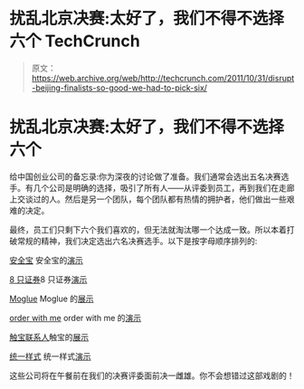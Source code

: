# 扰乱北京决赛:太好了，我们不得不选择六个 TechCrunch

> 原文：<https://web.archive.org/web/http://techcrunch.com/2011/10/31/disrupt-beijing-finalists-so-good-we-had-to-pick-six/>

# 扰乱北京决赛:太好了，我们不得不选择六个

给中国创业公司的备忘录:你为深夜的讨论做了准备。我们通常会选出五名决赛选手。有几个公司是明确的选择，吸引了所有人——从评委到员工，再到我们在走廊上交谈过的人。然后是另一个团队，每个团队都有热情的拥护者，他们做出一些艰难的决定。

最终，员工们只剩下六个我们喜欢的，但无法就淘汰哪一个达成一致。所以本着打破常规的精神，我们决定选出六名决赛选手。以下是按字母顺序排列的:

[安全宝](https://web.archive.org/web/20230203230827/http://www.anquanbao.com/)
安全宝的[演示](https://web.archive.org/web/20230203230827/https://techcrunch.com/2011/10/31/anquanbao-makes-the-internet-safer-faster-and-more-intelligent/)

[8 只证券](https://web.archive.org/web/20230203230827/http://www.8securities.com/en/)8 只证券[演示](https://web.archive.org/web/20230203230827/https://techcrunch.com/2011/10/31/8-securities-is-a-sleek-fully-customizable-financial-dashboard/)

[Moglue](https://web.archive.org/web/20230203230827/http://www.moglue.com/)
Moglue 的[展示](https://web.archive.org/web/20230203230827/https://techcrunch.com/2011/10/31/moglue-lets-anyone-make-a-childrens-book-for-tablets/)

[order with me](https://web.archive.org/web/20230203230827/http://www.orderwithme.com/)
order with me 的[演示](https://web.archive.org/web/20230203230827/https://techcrunch.com/2011/10/31/orderwithme-offers-wholesale-group-buying-for-small-businesses/)

[触宝联系人](https://web.archive.org/web/20230203230827/http://cootek.com/)触宝的[展示](https://web.archive.org/web/20230203230827/https://techcrunch.com/2011/10/31/touchpal-smartens-up-your-contact-list-on-the-fly/)

[统一样式](https://web.archive.org/web/20230203230827/http://www.unitedstyles.com/)
统一样式[演示](https://web.archive.org/web/20230203230827/https://techcrunch.com/2011/10/31/unitedstyles-lets-you-play-fashion-designer/)

这些公司将在午餐前在我们的决赛评委面前决一雌雄。你不会想错过这部戏剧的！